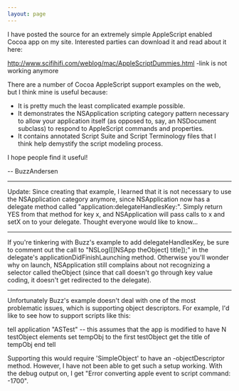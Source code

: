 ```yaml
---
layout: page
---
```


I have posted the source for an extremely simple AppleScript enabled Cocoa app on my site.  Interested parties can download it and read about it here:

http://www.scifihifi.com/weblog/mac/AppleScriptDummies.html -link is not working anymore

There are a number of Cocoa AppleScript support examples on the web, but I think mine is useful because:


* It is pretty much the least complicated example possible.
* It demonstrates the NSApplication scripting category pattern necessary to allow your application itself (as opposed to, say, an NSDocument subclass) to respond to AppleScript commands and properties.
* It contains annotated Script Suite and Script Terminology files that I think help demystify the script modeling process.


I hope people find it useful!

-- BuzzAndersen

----

Update: Since creating that example, I learned that it is not necessary to use the NSApplication category anymore, since NSApplication now has a delegate method called "application:delegateHandlesKey:".  Simply return YES from that method for key x, and NSApplication will pass calls to x and setX on to your delegate.  Thought everyone would like to know...

----

If you're tinkering with Buzz's example to add delegateHandlesKey, be sure to comment out the call to "NSLog([[NSApp theObject] title]);" in the delegate's applicationDidFinishLaunching method. Otherwise you'll wonder why on launch, NSApplication still complains about not recognizing a selector called theObject (since that call doesn't go through key value coding, it doesn't get redirected to the delegate).

----

Unfortunately Buzz's example doesn't deal with one of the most problematic issues, which is supporting object descriptors. For example, I'd like to see how to support scripts like this:

    
tell application "ASTest"
	-- this assumes that the app is modified to have N testObject elements
	set tempObj to the first testObject
	get the title of tempObj
end tell


Supporting this would require 'SimpleObject' to have an -objectDescriptor method. However, I have not been able to get such a setup working. With the debug output on, I get "Error converting apple event to script command: -1700".
